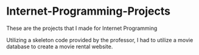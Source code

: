 # Internet-Programming-Projects
These are the projects that I made for Internet Programming

Utilizing a skeleton code provided by the professor, I had to utilize a movie database to create a movie rental website.
